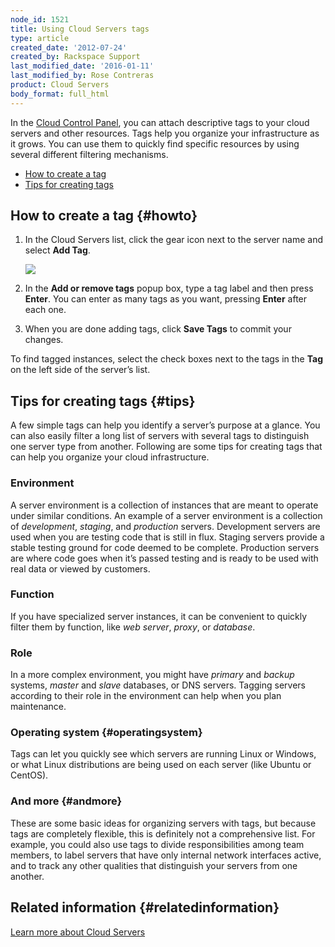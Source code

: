 ```yaml
---
node_id: 1521
title: Using Cloud Servers tags
type: article
created_date: '2012-07-24'
created_by: Rackspace Support
last_modified_date: '2016-01-11'
last_modified_by: Rose Contreras
product: Cloud Servers
body_format: full_html
---
```


In the [Cloud Control Panel](http://mycloud.rackspace.com), you can
attach descriptive tags to your cloud servers and other resources. Tags
help you organize your infrastructure as it grows. You can use them to
quickly find specific resources by using several different filtering
mechanisms.

-   [How to create a tag](#howto)
-   [Tips for creating tags](#tips)

How to create a tag {#howto}
-------------------

1.  In the Cloud Servers list, click the gear icon next to the server
    name and select **Add Tag**.

    ![](https://8026b2e3760e2433679c-fffceaebb8c6ee053c935e8915a3fbe7.ssl.cf2.rackcdn.com/field/image/Screen%20Shot%202015-01-12%20at%207.19.50%20AM.png)

2.  In the **Add or remove tags** popup box, type a tag label and then
    press **Enter**. You can enter as many tags as you want, pressing
    **Enter** after each one.
3.  When you are done adding tags, click **Save Tags** to commit
    your changes.

To find tagged instances, select the check boxes next to the tags in the
**Tag** on the left side of the server&rsquo;s list.

Tips for creating tags {#tips}
----------------------

A few simple tags can help you identify a server&rsquo;s purpose at a glance.
You can also easily filter a long list of servers with several tags to
distinguish one server type from another. Following are some tips for
creating tags that can help you organize your cloud infrastructure.

### Environment

A server environment is a collection of instances that are meant to
operate under similar conditions. An example of a server environment is
a collection of *development*, *staging*, and *production* servers.
Development servers are used when you are testing code that is still in
flux. Staging servers provide a stable testing ground for code deemed to
be complete. Production servers are where code goes when it&rsquo;s passed
testing and is ready to be used with real data or viewed by customers.

### Function

If you have specialized server instances, it can be convenient to
quickly filter them by function, like *web server*, *proxy*, or
*database*.

### Role

In a more complex environment, you might have *primary* and *backup*
systems, *master* and *slave* databases, or DNS servers. Tagging servers
according to their role in the environment can help when you plan
maintenance.

### Operating system {#operatingsystem}

Tags can let you quickly see which servers are running Linux or Windows,
or what Linux distributions are being used on each server (like Ubuntu
or CentOS).

### And more {#andmore}

These are some basic ideas for organizing servers with tags, but because
tags are completely flexible, this is definitely not a comprehensive
list. For example, you could also use tags to divide responsibilities
among team members, to label servers that have only internal network
interfaces active, and to track any other qualities that distinguish
your servers from one another.

Related information {#relatedinformation}
-------------------

[Learn more about Cloud
Servers](/how-to/learn-more-about-cloud-servers)

